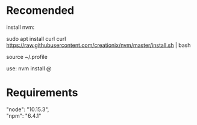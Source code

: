 # Recomended
install nvm:

sudo apt install curl 
curl https://raw.githubusercontent.com/creationix/nvm/master/install.sh | bash 

source ~/.profile   

use: 
nvm install <tool>@<version>
# Requirements

  "node": "10.15.3",    
  "npm": "6.4.1"
